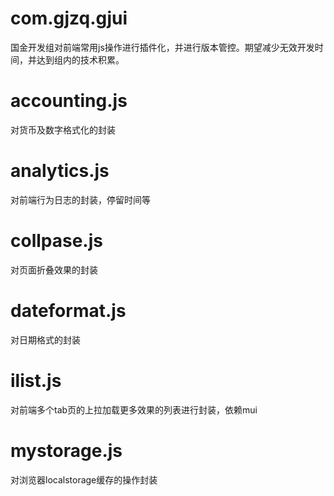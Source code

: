 com.gjzq.gjui
===

国金开发组对前端常用js操作进行插件化，并进行版本管控。期望减少无效开发时间，并达到组内的技术积累。

accounting.js
===
对货币及数字格式化的封装

analytics.js
===
对前端行为日志的封装，停留时间等

collpase.js
===
对页面折叠效果的封装

dateformat.js
===
对日期格式的封装

ilist.js
===
对前端多个tab页的上拉加载更多效果的列表进行封装，依赖mui

mystorage.js
===
对浏览器localstorage缓存的操作封装


